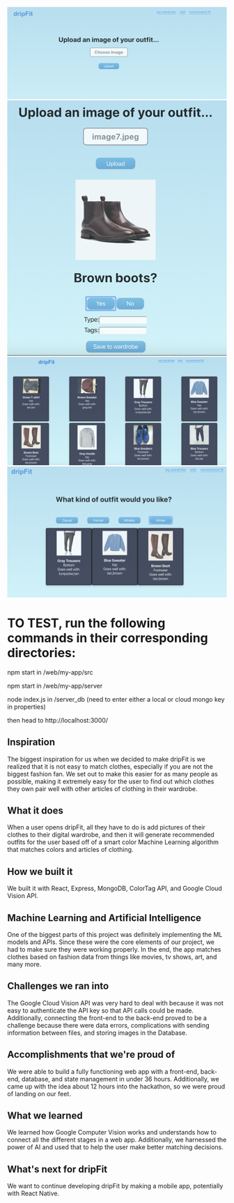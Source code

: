 
![Image](./images/image1.png)
![Image](./images/image2.png)
![Image](./images/image3.png)
![Image](./images/image4.png)

# TO TEST, run the following commands in their corresponding directories:

npm start in /web/my-app/src

npm start in /web/my-app/server

node index.js in /server_db (need to enter either a local or cloud mongo key in properties)

then head to http://localhost:3000/

## Inspiration

The biggest inspiration for us when we decided to make dripFit is we realized that it is not easy to match clothes, especially if you are not the biggest fashion fan. We set out to make this easier for as many people as possible, making it extremely easy for the user to find out which clothes they own pair well with other articles of clothing in their wardrobe.

## What it does

When a user opens dripFit, all they have to do is add pictures of their clothes to their digital wardrobe, and then it will generate recommended outfits for the user based off of a smart color Machine Learning algorithm that matches colors and articles of clothing.

## How we built it

We built it with React, Express, MongoDB, ColorTag API, and Google Cloud Vision API.

## Machine Learning and Artificial Intelligence

One of the biggest parts of this project was definitely implementing the ML models and APIs. Since these were the core elements of our project, we had to make sure they were working properly. In the end, the app matches clothes based on fashion data from things like movies, tv shows, art, and many more.

## Challenges we ran into

The Google Cloud Vision API was very hard to deal with because it was not easy to authenticate the API key so that API calls could be made. Additionally, connecting the front-end to the back-end proved to be a challenge because there were data errors, complications with sending information between files, and storing images in the Database.

## Accomplishments that we're proud of

We were able to build a fully functioning web app with a front-end, back-end, database, and state management in under 36 hours. Additionally, we came up with the idea about 12 hours into the hackathon, so we were proud of landing on our feet.

## What we learned

We learned how Google Computer Vision works and understands how to connect all the different stages in a web app. Additionally, we harnessed the power of AI and used that to help the user make better matching decisions.

## What's next for dripFit

We want to continue developing dripFit by making a mobile app, potentially with React Native.

